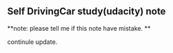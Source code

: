 ## Self DrivingCar study(udacity)  note

 **note: please tell me if this note have mistake.  **

continule update.